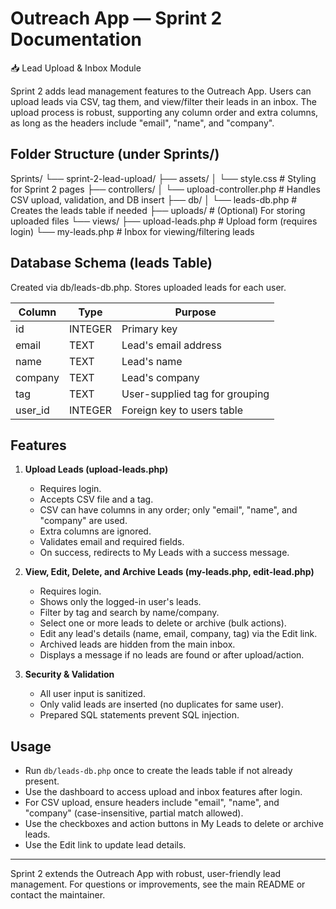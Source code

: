 # Outreach App — Sprint 2 Documentation

📥 Lead Upload & Inbox Module

Sprint 2 adds lead management features to the Outreach App. Users can upload leads via CSV, tag them, and view/filter their leads in an inbox. The upload process is robust, supporting any column order and extra columns, as long as the headers include "email", "name", and "company".

## Folder Structure (under Sprints/)

Sprints/
└── sprint-2-lead-upload/
    ├── assets/
    │   └── style.css           # Styling for Sprint 2 pages
    ├── controllers/
    │   └── upload-controller.php # Handles CSV upload, validation, and DB insert
    ├── db/
    │   └── leads-db.php        # Creates the leads table if needed
    ├── uploads/                # (Optional) For storing uploaded files
    └── views/
        ├── upload-leads.php    # Upload form (requires login)
        └── my-leads.php        # Inbox for viewing/filtering leads

## Database Schema (leads Table)
Created via db/leads-db.php. Stores uploaded leads for each user.

| Column   | Type    | Purpose                        |
|----------|---------|--------------------------------|
| id       | INTEGER | Primary key                    |
| email    | TEXT    | Lead's email address           |
| name     | TEXT    | Lead's name                    |
| company  | TEXT    | Lead's company                 |
| tag      | TEXT    | User-supplied tag for grouping |
| user_id  | INTEGER | Foreign key to users table     |


## Features

1. **Upload Leads (upload-leads.php)**
   - Requires login.
   - Accepts CSV file and a tag.
   - CSV can have columns in any order; only "email", "name", and "company" are used.
   - Extra columns are ignored.
   - Validates email and required fields.
   - On success, redirects to My Leads with a success message.

2. **View, Edit, Delete, and Archive Leads (my-leads.php, edit-lead.php)**
   - Requires login.
   - Shows only the logged-in user's leads.
   - Filter by tag and search by name/company.
   - Select one or more leads to delete or archive (bulk actions).
   - Edit any lead's details (name, email, company, tag) via the Edit link.
   - Archived leads are hidden from the main inbox.
   - Displays a message if no leads are found or after upload/action.

3. **Security & Validation**
   - All user input is sanitized.
   - Only valid leads are inserted (no duplicates for same user).
   - Prepared SQL statements prevent SQL injection.

## Usage

- Run `db/leads-db.php` once to create the leads table if not already present.
- Use the dashboard to access upload and inbox features after login.
- For CSV upload, ensure headers include "email", "name", and "company" (case-insensitive, partial match allowed).
- Use the checkboxes and action buttons in My Leads to delete or archive leads.
- Use the Edit link to update lead details.

---

Sprint 2 extends the Outreach App with robust, user-friendly lead management. For questions or improvements, see the main README or contact the maintainer.
